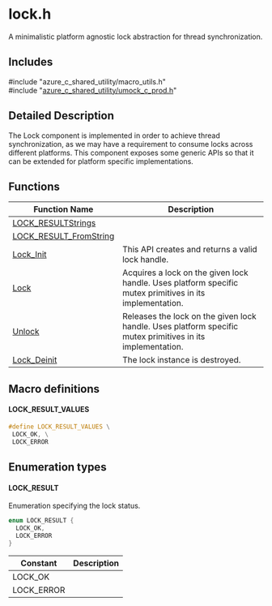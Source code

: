 # lock.h 

A minimalistic platform agnostic lock abstraction for thread synchronization.

## Includes

\#include "azure_c_shared_utility/macro_utils.h"  
\#include "[azure_c_shared_utility/umock_c_prod.h](iot-c-ref-umock-c-prod-h.md)"  

## Detailed Description

The Lock component is implemented in order to achieve thread synchronization, as we may have a requirement to consume locks across different platforms. This component exposes some generic APIs so that it can be extended for platform specific implementations.

## Functions

Function Name                  | Description                                
--------------------------------|---------------------------------------------
[LOCK_RESULTStrings](./iot-c-ref-lock-h/lock-resultstrings.md)            | 
[LOCK_RESULT_FromString](./iot-c-ref-lock-h/lock-result-fromstring.md)            | 
[Lock_Init](./iot-c-ref-lock-h/lock-init.md)            | This API creates and returns a valid lock handle.
[Lock](./iot-c-ref-lock-h/lock.md)            | Acquires a lock on the given lock handle. Uses platform specific mutex primitives in its implementation.
[Unlock](./iot-c-ref-lock-h/unlock.md)            | Releases the lock on the given lock handle. Uses platform specific mutex primitives in its implementation.
[Lock_Deinit](./iot-c-ref-lock-h/lock-deinit.md)            | The lock instance is destroyed.

## Macro definitions

#### LOCK_RESULT_VALUES

```C
#define LOCK_RESULT_VALUES \
 LOCK_OK, \
 LOCK_ERROR 

```

## Enumeration types

#### LOCK_RESULT

Enumeration specifying the lock status. 

```C
enum LOCK_RESULT {
  LOCK_OK,
  LOCK_ERROR
}

```
Constant                    | Description                                
----------------------------|----------------
 LOCK_OK            | 
 LOCK_ERROR            | 

